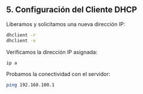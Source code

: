 
## 5. Configuración del Cliente DHCP

Liberamos y solicitamos una nueva dirección IP:

```bash
dhclient -r
dhclient -v
```

Verificamos la dirección IP asignada:

```bash
ip a
```

Probamos la conectividad con el servidor:

```bash
ping 192.168.100.1
```



